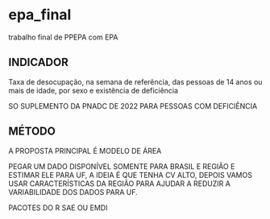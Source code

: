# epa_final
trabalho final de PPEPA com EPA


## INDICADOR


Taxa de desocupação, na semana de referência, das pessoas de 14 anos ou mais de idade, por sexo e existência de deficiência

SO SUPLEMENTO DA PNADC DE 2022 PARA PESSOAS COM DEFICIÊNCIA

## MÉTODO

A PROPOSTA PRINCIPAL É MODELO DE ÁREA

PEGAR UM DADO DISPONÍVEL SOMENTE PARA BRASIL E REGIÃO E ESTIMAR ELE PARA UF, A IDEIA É QUE TENHA CV ALTO, DEPOIS VAMOS USAR CARACTERÍSTICAS DA REGIÃO PARA AJUDAR A REDUZIR A VARIABILIDADE DOS DADOS PARA UF.

PACOTES DO R SAE OU EMDI